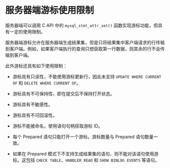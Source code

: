 服务器端游标使用限制 
===============================

服务器端可以调用 C API 中的 `mysql_stmt_attr_set()` 函数实现游标功能，但具有一定的使用限制。

服务器端游标允许在服务器端生成结果集，但是只将结果集中客户端请求的行传输到客户端。例如，如果客户端执行的查询只想获取第一行数据，则其余的行不会传输到客户端。

此外游标还具有如下使用限制：

* 游标具有只读性，不能使用游标更新行，因此未支持 `UPDATE WHERE CURRENT OF` 和 `DELETE WHERE CURRENT OF`。

  

* 游标具有不可保持性，即在提交后不保持打开状态。

  

* 游标具有不敏感性。

  

* 游标具有不可回滚性。

  

* 游标不能被命名，使用语句句柄获取游标 ID。

  

* 每个 Prepared 语句只能打开一个游标。游标数量与 Prepared 语句数量一致。

  

* 如果在 Prepared 模式下不支持生成结果集的语句，则不能对该语句使用游标。这包括 `CHECK TABLE`、`HANDLER READ` 和 `SHOW BINLOG EVENTS` 等语句。

  




